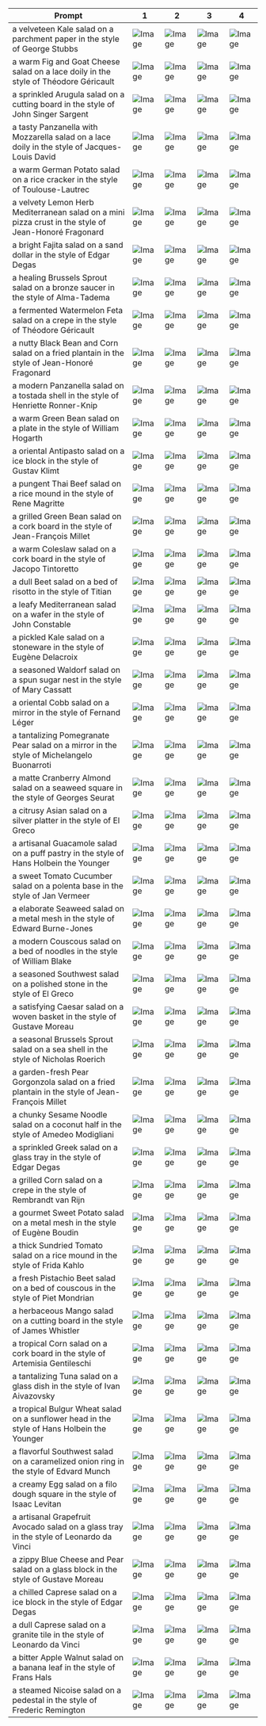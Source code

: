 | Prompt | 1 | 2 | 3 | 4 |
|-|-|-|-|-|
| a velveteen Kale salad on a parchment paper in the style of George Stubbs | ![Image](https://salad-benchmark-public-assets.s3.us-east-2.amazonaws.com/sdxl/a0637281-5c06-460b-a88f-b4e5c8e61d3d-0.jpg) | ![Image](https://salad-benchmark-public-assets.s3.us-east-2.amazonaws.com/sdxl/a0637281-5c06-460b-a88f-b4e5c8e61d3d-1.jpg) | ![Image](https://salad-benchmark-public-assets.s3.us-east-2.amazonaws.com/sdxl/a0637281-5c06-460b-a88f-b4e5c8e61d3d-2.jpg) | ![Image](https://salad-benchmark-public-assets.s3.us-east-2.amazonaws.com/sdxl/a0637281-5c06-460b-a88f-b4e5c8e61d3d-3.jpg) |
| a warm Fig and Goat Cheese salad on a lace doily in the style of Théodore Géricault | ![Image](https://salad-benchmark-public-assets.s3.us-east-2.amazonaws.com/sdxl/d4fc1dc5-1acd-4c5a-9106-860cd51bdcc6-0.jpg) | ![Image](https://salad-benchmark-public-assets.s3.us-east-2.amazonaws.com/sdxl/d4fc1dc5-1acd-4c5a-9106-860cd51bdcc6-1.jpg) | ![Image](https://salad-benchmark-public-assets.s3.us-east-2.amazonaws.com/sdxl/d4fc1dc5-1acd-4c5a-9106-860cd51bdcc6-2.jpg) | ![Image](https://salad-benchmark-public-assets.s3.us-east-2.amazonaws.com/sdxl/d4fc1dc5-1acd-4c5a-9106-860cd51bdcc6-3.jpg) |
| a sprinkled Arugula salad on a cutting board in the style of John Singer Sargent | ![Image](https://salad-benchmark-public-assets.s3.us-east-2.amazonaws.com/sdxl/5507abfe-f570-40ce-9359-49f6b9384190-0.jpg) | ![Image](https://salad-benchmark-public-assets.s3.us-east-2.amazonaws.com/sdxl/5507abfe-f570-40ce-9359-49f6b9384190-1.jpg) | ![Image](https://salad-benchmark-public-assets.s3.us-east-2.amazonaws.com/sdxl/5507abfe-f570-40ce-9359-49f6b9384190-2.jpg) | ![Image](https://salad-benchmark-public-assets.s3.us-east-2.amazonaws.com/sdxl/5507abfe-f570-40ce-9359-49f6b9384190-3.jpg) |
| a tasty Panzanella with Mozzarella salad on a lace doily in the style of Jacques-Louis David | ![Image](https://salad-benchmark-public-assets.s3.us-east-2.amazonaws.com/sdxl/3fd2f5fb-d52d-4888-af08-58cc8b8ef00f-0.jpg) | ![Image](https://salad-benchmark-public-assets.s3.us-east-2.amazonaws.com/sdxl/3fd2f5fb-d52d-4888-af08-58cc8b8ef00f-1.jpg) | ![Image](https://salad-benchmark-public-assets.s3.us-east-2.amazonaws.com/sdxl/3fd2f5fb-d52d-4888-af08-58cc8b8ef00f-2.jpg) | ![Image](https://salad-benchmark-public-assets.s3.us-east-2.amazonaws.com/sdxl/3fd2f5fb-d52d-4888-af08-58cc8b8ef00f-3.jpg) |
| a warm German Potato salad on a rice cracker in the style of Toulouse-Lautrec | ![Image](https://salad-benchmark-public-assets.s3.us-east-2.amazonaws.com/sdxl/603b4378-f43a-4f4a-b921-ae820ed21e36-0.jpg) | ![Image](https://salad-benchmark-public-assets.s3.us-east-2.amazonaws.com/sdxl/603b4378-f43a-4f4a-b921-ae820ed21e36-1.jpg) | ![Image](https://salad-benchmark-public-assets.s3.us-east-2.amazonaws.com/sdxl/603b4378-f43a-4f4a-b921-ae820ed21e36-2.jpg) | ![Image](https://salad-benchmark-public-assets.s3.us-east-2.amazonaws.com/sdxl/603b4378-f43a-4f4a-b921-ae820ed21e36-3.jpg) |
| a velvety Lemon Herb Mediterranean salad on a mini pizza crust in the style of Jean-Honoré Fragonard | ![Image](https://salad-benchmark-public-assets.s3.us-east-2.amazonaws.com/sdxl/7b5d8743-df9f-43fd-b468-262d0938290f-0.jpg) | ![Image](https://salad-benchmark-public-assets.s3.us-east-2.amazonaws.com/sdxl/7b5d8743-df9f-43fd-b468-262d0938290f-1.jpg) | ![Image](https://salad-benchmark-public-assets.s3.us-east-2.amazonaws.com/sdxl/7b5d8743-df9f-43fd-b468-262d0938290f-2.jpg) | ![Image](https://salad-benchmark-public-assets.s3.us-east-2.amazonaws.com/sdxl/7b5d8743-df9f-43fd-b468-262d0938290f-3.jpg) |
| a bright Fajita salad on a sand dollar in the style of Edgar Degas | ![Image](https://salad-benchmark-public-assets.s3.us-east-2.amazonaws.com/sdxl/3f7a087e-360f-4b58-b29d-75100d667336-0.jpg) | ![Image](https://salad-benchmark-public-assets.s3.us-east-2.amazonaws.com/sdxl/3f7a087e-360f-4b58-b29d-75100d667336-1.jpg) | ![Image](https://salad-benchmark-public-assets.s3.us-east-2.amazonaws.com/sdxl/3f7a087e-360f-4b58-b29d-75100d667336-2.jpg) | ![Image](https://salad-benchmark-public-assets.s3.us-east-2.amazonaws.com/sdxl/3f7a087e-360f-4b58-b29d-75100d667336-3.jpg) |
| a healing Brussels Sprout salad on a bronze saucer in the style of Alma-Tadema | ![Image](https://salad-benchmark-public-assets.s3.us-east-2.amazonaws.com/sdxl/1a7c0ee8-509f-4ee3-a80c-1977a94ac02e-0.jpg) | ![Image](https://salad-benchmark-public-assets.s3.us-east-2.amazonaws.com/sdxl/1a7c0ee8-509f-4ee3-a80c-1977a94ac02e-1.jpg) | ![Image](https://salad-benchmark-public-assets.s3.us-east-2.amazonaws.com/sdxl/1a7c0ee8-509f-4ee3-a80c-1977a94ac02e-2.jpg) | ![Image](https://salad-benchmark-public-assets.s3.us-east-2.amazonaws.com/sdxl/1a7c0ee8-509f-4ee3-a80c-1977a94ac02e-3.jpg) |
| a fermented Watermelon Feta salad on a crepe in the style of Théodore Géricault | ![Image](https://salad-benchmark-public-assets.s3.us-east-2.amazonaws.com/sdxl/b8774f10-60f2-4762-a7ba-c770487349ec-0.jpg) | ![Image](https://salad-benchmark-public-assets.s3.us-east-2.amazonaws.com/sdxl/b8774f10-60f2-4762-a7ba-c770487349ec-1.jpg) | ![Image](https://salad-benchmark-public-assets.s3.us-east-2.amazonaws.com/sdxl/b8774f10-60f2-4762-a7ba-c770487349ec-2.jpg) | ![Image](https://salad-benchmark-public-assets.s3.us-east-2.amazonaws.com/sdxl/b8774f10-60f2-4762-a7ba-c770487349ec-3.jpg) |
| a nutty Black Bean and Corn salad on a fried plantain in the style of Jean-Honoré Fragonard | ![Image](https://salad-benchmark-public-assets.s3.us-east-2.amazonaws.com/sdxl/daca620f-7221-43f8-b4c5-2ad537afe880-0.jpg) | ![Image](https://salad-benchmark-public-assets.s3.us-east-2.amazonaws.com/sdxl/daca620f-7221-43f8-b4c5-2ad537afe880-1.jpg) | ![Image](https://salad-benchmark-public-assets.s3.us-east-2.amazonaws.com/sdxl/daca620f-7221-43f8-b4c5-2ad537afe880-2.jpg) | ![Image](https://salad-benchmark-public-assets.s3.us-east-2.amazonaws.com/sdxl/daca620f-7221-43f8-b4c5-2ad537afe880-3.jpg) |
| a modern Panzanella salad on a tostada shell in the style of Henriette Ronner-Knip | ![Image](https://salad-benchmark-public-assets.s3.us-east-2.amazonaws.com/sdxl/9a25bf66-b45d-4094-907f-208f8e70fecc-0.jpg) | ![Image](https://salad-benchmark-public-assets.s3.us-east-2.amazonaws.com/sdxl/9a25bf66-b45d-4094-907f-208f8e70fecc-1.jpg) | ![Image](https://salad-benchmark-public-assets.s3.us-east-2.amazonaws.com/sdxl/9a25bf66-b45d-4094-907f-208f8e70fecc-2.jpg) | ![Image](https://salad-benchmark-public-assets.s3.us-east-2.amazonaws.com/sdxl/9a25bf66-b45d-4094-907f-208f8e70fecc-3.jpg) |
| a warm Green Bean salad on a plate in the style of William Hogarth | ![Image](https://salad-benchmark-public-assets.s3.us-east-2.amazonaws.com/sdxl/39958471-c63e-4310-b95c-bbf5efe34bd7-0.jpg) | ![Image](https://salad-benchmark-public-assets.s3.us-east-2.amazonaws.com/sdxl/39958471-c63e-4310-b95c-bbf5efe34bd7-1.jpg) | ![Image](https://salad-benchmark-public-assets.s3.us-east-2.amazonaws.com/sdxl/39958471-c63e-4310-b95c-bbf5efe34bd7-2.jpg) | ![Image](https://salad-benchmark-public-assets.s3.us-east-2.amazonaws.com/sdxl/39958471-c63e-4310-b95c-bbf5efe34bd7-3.jpg) |
| a oriental Antipasto salad on a ice block in the style of Gustav Klimt | ![Image](https://salad-benchmark-public-assets.s3.us-east-2.amazonaws.com/sdxl/303b1370-3e53-4c35-bb4c-101543eaed16-0.jpg) | ![Image](https://salad-benchmark-public-assets.s3.us-east-2.amazonaws.com/sdxl/303b1370-3e53-4c35-bb4c-101543eaed16-1.jpg) | ![Image](https://salad-benchmark-public-assets.s3.us-east-2.amazonaws.com/sdxl/303b1370-3e53-4c35-bb4c-101543eaed16-2.jpg) | ![Image](https://salad-benchmark-public-assets.s3.us-east-2.amazonaws.com/sdxl/303b1370-3e53-4c35-bb4c-101543eaed16-3.jpg) |
| a pungent Thai Beef salad on a rice mound in the style of Rene Magritte | ![Image](https://salad-benchmark-public-assets.s3.us-east-2.amazonaws.com/sdxl/aa0d05a8-c77c-490c-9f09-e44ac2a6551c-0.jpg) | ![Image](https://salad-benchmark-public-assets.s3.us-east-2.amazonaws.com/sdxl/aa0d05a8-c77c-490c-9f09-e44ac2a6551c-1.jpg) | ![Image](https://salad-benchmark-public-assets.s3.us-east-2.amazonaws.com/sdxl/aa0d05a8-c77c-490c-9f09-e44ac2a6551c-2.jpg) | ![Image](https://salad-benchmark-public-assets.s3.us-east-2.amazonaws.com/sdxl/aa0d05a8-c77c-490c-9f09-e44ac2a6551c-3.jpg) |
| a grilled Green Bean salad on a cork board in the style of Jean-François Millet | ![Image](https://salad-benchmark-public-assets.s3.us-east-2.amazonaws.com/sdxl/c1298422-6af7-4a73-b26b-b2918926576a-0.jpg) | ![Image](https://salad-benchmark-public-assets.s3.us-east-2.amazonaws.com/sdxl/c1298422-6af7-4a73-b26b-b2918926576a-1.jpg) | ![Image](https://salad-benchmark-public-assets.s3.us-east-2.amazonaws.com/sdxl/c1298422-6af7-4a73-b26b-b2918926576a-2.jpg) | ![Image](https://salad-benchmark-public-assets.s3.us-east-2.amazonaws.com/sdxl/c1298422-6af7-4a73-b26b-b2918926576a-3.jpg) |
| a warm Coleslaw salad on a cork board in the style of Jacopo Tintoretto | ![Image](https://salad-benchmark-public-assets.s3.us-east-2.amazonaws.com/sdxl/3af15eae-55a8-409d-b5ce-52c3cbecd598-0.jpg) | ![Image](https://salad-benchmark-public-assets.s3.us-east-2.amazonaws.com/sdxl/3af15eae-55a8-409d-b5ce-52c3cbecd598-1.jpg) | ![Image](https://salad-benchmark-public-assets.s3.us-east-2.amazonaws.com/sdxl/3af15eae-55a8-409d-b5ce-52c3cbecd598-2.jpg) | ![Image](https://salad-benchmark-public-assets.s3.us-east-2.amazonaws.com/sdxl/3af15eae-55a8-409d-b5ce-52c3cbecd598-3.jpg) |
| a dull Beet salad on a bed of risotto in the style of Titian | ![Image](https://salad-benchmark-public-assets.s3.us-east-2.amazonaws.com/sdxl/fe6daa93-9c8a-40af-8af8-9026780b8f39-0.jpg) | ![Image](https://salad-benchmark-public-assets.s3.us-east-2.amazonaws.com/sdxl/fe6daa93-9c8a-40af-8af8-9026780b8f39-1.jpg) | ![Image](https://salad-benchmark-public-assets.s3.us-east-2.amazonaws.com/sdxl/fe6daa93-9c8a-40af-8af8-9026780b8f39-2.jpg) | ![Image](https://salad-benchmark-public-assets.s3.us-east-2.amazonaws.com/sdxl/fe6daa93-9c8a-40af-8af8-9026780b8f39-3.jpg) |
| a leafy Mediterranean salad on a wafer in the style of John Constable | ![Image](https://salad-benchmark-public-assets.s3.us-east-2.amazonaws.com/sdxl/caa4d519-4fa9-4cf8-b207-0aa9ad6844c5-0.jpg) | ![Image](https://salad-benchmark-public-assets.s3.us-east-2.amazonaws.com/sdxl/caa4d519-4fa9-4cf8-b207-0aa9ad6844c5-1.jpg) | ![Image](https://salad-benchmark-public-assets.s3.us-east-2.amazonaws.com/sdxl/caa4d519-4fa9-4cf8-b207-0aa9ad6844c5-2.jpg) | ![Image](https://salad-benchmark-public-assets.s3.us-east-2.amazonaws.com/sdxl/caa4d519-4fa9-4cf8-b207-0aa9ad6844c5-3.jpg) |
| a pickled Kale salad on a stoneware in the style of Eugène Delacroix | ![Image](https://salad-benchmark-public-assets.s3.us-east-2.amazonaws.com/sdxl/9ea73bd4-84a8-4210-b044-657cc84e3172-0.jpg) | ![Image](https://salad-benchmark-public-assets.s3.us-east-2.amazonaws.com/sdxl/9ea73bd4-84a8-4210-b044-657cc84e3172-1.jpg) | ![Image](https://salad-benchmark-public-assets.s3.us-east-2.amazonaws.com/sdxl/9ea73bd4-84a8-4210-b044-657cc84e3172-2.jpg) | ![Image](https://salad-benchmark-public-assets.s3.us-east-2.amazonaws.com/sdxl/9ea73bd4-84a8-4210-b044-657cc84e3172-3.jpg) |
| a seasoned Waldorf salad on a spun sugar nest in the style of Mary Cassatt | ![Image](https://salad-benchmark-public-assets.s3.us-east-2.amazonaws.com/sdxl/01208727-6fd7-4fd9-8e33-b0a51258f8ae-0.jpg) | ![Image](https://salad-benchmark-public-assets.s3.us-east-2.amazonaws.com/sdxl/01208727-6fd7-4fd9-8e33-b0a51258f8ae-1.jpg) | ![Image](https://salad-benchmark-public-assets.s3.us-east-2.amazonaws.com/sdxl/01208727-6fd7-4fd9-8e33-b0a51258f8ae-2.jpg) | ![Image](https://salad-benchmark-public-assets.s3.us-east-2.amazonaws.com/sdxl/01208727-6fd7-4fd9-8e33-b0a51258f8ae-3.jpg) |
| a oriental Cobb salad on a mirror in the style of Fernand Léger | ![Image](https://salad-benchmark-public-assets.s3.us-east-2.amazonaws.com/sdxl/c6c5df62-3db7-4ed3-b269-87fbfbbb8a1f-0.jpg) | ![Image](https://salad-benchmark-public-assets.s3.us-east-2.amazonaws.com/sdxl/c6c5df62-3db7-4ed3-b269-87fbfbbb8a1f-1.jpg) | ![Image](https://salad-benchmark-public-assets.s3.us-east-2.amazonaws.com/sdxl/c6c5df62-3db7-4ed3-b269-87fbfbbb8a1f-2.jpg) | ![Image](https://salad-benchmark-public-assets.s3.us-east-2.amazonaws.com/sdxl/c6c5df62-3db7-4ed3-b269-87fbfbbb8a1f-3.jpg) |
| a tantalizing Pomegranate Pear salad on a mirror in the style of Michelangelo Buonarroti | ![Image](https://salad-benchmark-public-assets.s3.us-east-2.amazonaws.com/sdxl/95b830a9-e81c-464a-b634-0338ba273d35-0.jpg) | ![Image](https://salad-benchmark-public-assets.s3.us-east-2.amazonaws.com/sdxl/95b830a9-e81c-464a-b634-0338ba273d35-1.jpg) | ![Image](https://salad-benchmark-public-assets.s3.us-east-2.amazonaws.com/sdxl/95b830a9-e81c-464a-b634-0338ba273d35-2.jpg) | ![Image](https://salad-benchmark-public-assets.s3.us-east-2.amazonaws.com/sdxl/95b830a9-e81c-464a-b634-0338ba273d35-3.jpg) |
| a matte Cranberry Almond salad on a seaweed square in the style of Georges Seurat | ![Image](https://salad-benchmark-public-assets.s3.us-east-2.amazonaws.com/sdxl/4bea9f2e-ef65-4f7b-864a-a787bcf7872a-0.jpg) | ![Image](https://salad-benchmark-public-assets.s3.us-east-2.amazonaws.com/sdxl/4bea9f2e-ef65-4f7b-864a-a787bcf7872a-1.jpg) | ![Image](https://salad-benchmark-public-assets.s3.us-east-2.amazonaws.com/sdxl/4bea9f2e-ef65-4f7b-864a-a787bcf7872a-2.jpg) | ![Image](https://salad-benchmark-public-assets.s3.us-east-2.amazonaws.com/sdxl/4bea9f2e-ef65-4f7b-864a-a787bcf7872a-3.jpg) |
| a citrusy Asian salad on a silver platter in the style of El Greco | ![Image](https://salad-benchmark-public-assets.s3.us-east-2.amazonaws.com/sdxl/0f17b07b-778c-4f73-aa28-a94458298fcb-0.jpg) | ![Image](https://salad-benchmark-public-assets.s3.us-east-2.amazonaws.com/sdxl/0f17b07b-778c-4f73-aa28-a94458298fcb-1.jpg) | ![Image](https://salad-benchmark-public-assets.s3.us-east-2.amazonaws.com/sdxl/0f17b07b-778c-4f73-aa28-a94458298fcb-2.jpg) | ![Image](https://salad-benchmark-public-assets.s3.us-east-2.amazonaws.com/sdxl/0f17b07b-778c-4f73-aa28-a94458298fcb-3.jpg) |
| a artisanal Guacamole salad on a puff pastry in the style of Hans Holbein the Younger | ![Image](https://salad-benchmark-public-assets.s3.us-east-2.amazonaws.com/sdxl/bd4a85a9-c898-4a8a-9674-c5b61bc74ae1-0.jpg) | ![Image](https://salad-benchmark-public-assets.s3.us-east-2.amazonaws.com/sdxl/bd4a85a9-c898-4a8a-9674-c5b61bc74ae1-1.jpg) | ![Image](https://salad-benchmark-public-assets.s3.us-east-2.amazonaws.com/sdxl/bd4a85a9-c898-4a8a-9674-c5b61bc74ae1-2.jpg) | ![Image](https://salad-benchmark-public-assets.s3.us-east-2.amazonaws.com/sdxl/bd4a85a9-c898-4a8a-9674-c5b61bc74ae1-3.jpg) |
| a sweet Tomato Cucumber salad on a polenta base in the style of Jan Vermeer | ![Image](https://salad-benchmark-public-assets.s3.us-east-2.amazonaws.com/sdxl/d51c5584-e6bf-4cb0-9fb0-8c7626d3b89b-0.jpg) | ![Image](https://salad-benchmark-public-assets.s3.us-east-2.amazonaws.com/sdxl/d51c5584-e6bf-4cb0-9fb0-8c7626d3b89b-1.jpg) | ![Image](https://salad-benchmark-public-assets.s3.us-east-2.amazonaws.com/sdxl/d51c5584-e6bf-4cb0-9fb0-8c7626d3b89b-2.jpg) | ![Image](https://salad-benchmark-public-assets.s3.us-east-2.amazonaws.com/sdxl/d51c5584-e6bf-4cb0-9fb0-8c7626d3b89b-3.jpg) |
| a elaborate Seaweed salad on a metal mesh in the style of Edward Burne-Jones | ![Image](https://salad-benchmark-public-assets.s3.us-east-2.amazonaws.com/sdxl/057ac514-3ab9-4b95-8697-ac068b9956e5-0.jpg) | ![Image](https://salad-benchmark-public-assets.s3.us-east-2.amazonaws.com/sdxl/057ac514-3ab9-4b95-8697-ac068b9956e5-1.jpg) | ![Image](https://salad-benchmark-public-assets.s3.us-east-2.amazonaws.com/sdxl/057ac514-3ab9-4b95-8697-ac068b9956e5-2.jpg) | ![Image](https://salad-benchmark-public-assets.s3.us-east-2.amazonaws.com/sdxl/057ac514-3ab9-4b95-8697-ac068b9956e5-3.jpg) |
| a modern Couscous salad on a bed of noodles in the style of William Blake | ![Image](https://salad-benchmark-public-assets.s3.us-east-2.amazonaws.com/sdxl/2d6bdc58-cc4d-4ea5-9740-676ee519bec3-0.jpg) | ![Image](https://salad-benchmark-public-assets.s3.us-east-2.amazonaws.com/sdxl/2d6bdc58-cc4d-4ea5-9740-676ee519bec3-1.jpg) | ![Image](https://salad-benchmark-public-assets.s3.us-east-2.amazonaws.com/sdxl/2d6bdc58-cc4d-4ea5-9740-676ee519bec3-2.jpg) | ![Image](https://salad-benchmark-public-assets.s3.us-east-2.amazonaws.com/sdxl/2d6bdc58-cc4d-4ea5-9740-676ee519bec3-3.jpg) |
| a seasoned Southwest salad on a polished stone in the style of El Greco | ![Image](https://salad-benchmark-public-assets.s3.us-east-2.amazonaws.com/sdxl/3b28a3d2-3c10-42b0-9dd6-1653039820f7-0.jpg) | ![Image](https://salad-benchmark-public-assets.s3.us-east-2.amazonaws.com/sdxl/3b28a3d2-3c10-42b0-9dd6-1653039820f7-1.jpg) | ![Image](https://salad-benchmark-public-assets.s3.us-east-2.amazonaws.com/sdxl/3b28a3d2-3c10-42b0-9dd6-1653039820f7-2.jpg) | ![Image](https://salad-benchmark-public-assets.s3.us-east-2.amazonaws.com/sdxl/3b28a3d2-3c10-42b0-9dd6-1653039820f7-3.jpg) |
| a satisfying Caesar salad on a woven basket in the style of Gustave Moreau | ![Image](https://salad-benchmark-public-assets.s3.us-east-2.amazonaws.com/sdxl/4a9fe6cc-c933-4bab-800a-ca8aee9ab669-0.jpg) | ![Image](https://salad-benchmark-public-assets.s3.us-east-2.amazonaws.com/sdxl/4a9fe6cc-c933-4bab-800a-ca8aee9ab669-1.jpg) | ![Image](https://salad-benchmark-public-assets.s3.us-east-2.amazonaws.com/sdxl/4a9fe6cc-c933-4bab-800a-ca8aee9ab669-2.jpg) | ![Image](https://salad-benchmark-public-assets.s3.us-east-2.amazonaws.com/sdxl/4a9fe6cc-c933-4bab-800a-ca8aee9ab669-3.jpg) |
| a seasonal Brussels Sprout salad on a sea shell in the style of Nicholas Roerich | ![Image](https://salad-benchmark-public-assets.s3.us-east-2.amazonaws.com/sdxl/f1667434-1dbf-4760-abaa-ec89c0ed9fa4-0.jpg) | ![Image](https://salad-benchmark-public-assets.s3.us-east-2.amazonaws.com/sdxl/f1667434-1dbf-4760-abaa-ec89c0ed9fa4-1.jpg) | ![Image](https://salad-benchmark-public-assets.s3.us-east-2.amazonaws.com/sdxl/f1667434-1dbf-4760-abaa-ec89c0ed9fa4-2.jpg) | ![Image](https://salad-benchmark-public-assets.s3.us-east-2.amazonaws.com/sdxl/f1667434-1dbf-4760-abaa-ec89c0ed9fa4-3.jpg) |
| a garden-fresh Pear Gorgonzola salad on a fried plantain in the style of Jean-François Millet | ![Image](https://salad-benchmark-public-assets.s3.us-east-2.amazonaws.com/sdxl/500fe287-a448-46ab-92cd-fa99c2648847-0.jpg) | ![Image](https://salad-benchmark-public-assets.s3.us-east-2.amazonaws.com/sdxl/500fe287-a448-46ab-92cd-fa99c2648847-1.jpg) | ![Image](https://salad-benchmark-public-assets.s3.us-east-2.amazonaws.com/sdxl/500fe287-a448-46ab-92cd-fa99c2648847-2.jpg) | ![Image](https://salad-benchmark-public-assets.s3.us-east-2.amazonaws.com/sdxl/500fe287-a448-46ab-92cd-fa99c2648847-3.jpg) |
| a chunky Sesame Noodle salad on a coconut half in the style of Amedeo Modigliani | ![Image](https://salad-benchmark-public-assets.s3.us-east-2.amazonaws.com/sdxl/1a489875-ff1c-4560-81b3-dbd114cf2ecd-0.jpg) | ![Image](https://salad-benchmark-public-assets.s3.us-east-2.amazonaws.com/sdxl/1a489875-ff1c-4560-81b3-dbd114cf2ecd-1.jpg) | ![Image](https://salad-benchmark-public-assets.s3.us-east-2.amazonaws.com/sdxl/1a489875-ff1c-4560-81b3-dbd114cf2ecd-2.jpg) | ![Image](https://salad-benchmark-public-assets.s3.us-east-2.amazonaws.com/sdxl/1a489875-ff1c-4560-81b3-dbd114cf2ecd-3.jpg) |
| a sprinkled Greek salad on a glass tray in the style of Edgar Degas | ![Image](https://salad-benchmark-public-assets.s3.us-east-2.amazonaws.com/sdxl/67a8e324-45b8-40b6-bf87-d803bb02f91e-0.jpg) | ![Image](https://salad-benchmark-public-assets.s3.us-east-2.amazonaws.com/sdxl/67a8e324-45b8-40b6-bf87-d803bb02f91e-1.jpg) | ![Image](https://salad-benchmark-public-assets.s3.us-east-2.amazonaws.com/sdxl/67a8e324-45b8-40b6-bf87-d803bb02f91e-2.jpg) | ![Image](https://salad-benchmark-public-assets.s3.us-east-2.amazonaws.com/sdxl/67a8e324-45b8-40b6-bf87-d803bb02f91e-3.jpg) |
| a grilled Corn salad on a crepe in the style of Rembrandt van Rijn | ![Image](https://salad-benchmark-public-assets.s3.us-east-2.amazonaws.com/sdxl/5f9de46a-293a-44a6-8483-f1f5780ca973-0.jpg) | ![Image](https://salad-benchmark-public-assets.s3.us-east-2.amazonaws.com/sdxl/5f9de46a-293a-44a6-8483-f1f5780ca973-1.jpg) | ![Image](https://salad-benchmark-public-assets.s3.us-east-2.amazonaws.com/sdxl/5f9de46a-293a-44a6-8483-f1f5780ca973-2.jpg) | ![Image](https://salad-benchmark-public-assets.s3.us-east-2.amazonaws.com/sdxl/5f9de46a-293a-44a6-8483-f1f5780ca973-3.jpg) |
| a gourmet Sweet Potato salad on a metal mesh in the style of Eugène Boudin | ![Image](https://salad-benchmark-public-assets.s3.us-east-2.amazonaws.com/sdxl/09e55445-586f-4f47-ab88-4b830155abfb-0.jpg) | ![Image](https://salad-benchmark-public-assets.s3.us-east-2.amazonaws.com/sdxl/09e55445-586f-4f47-ab88-4b830155abfb-1.jpg) | ![Image](https://salad-benchmark-public-assets.s3.us-east-2.amazonaws.com/sdxl/09e55445-586f-4f47-ab88-4b830155abfb-2.jpg) | ![Image](https://salad-benchmark-public-assets.s3.us-east-2.amazonaws.com/sdxl/09e55445-586f-4f47-ab88-4b830155abfb-3.jpg) |
| a thick Sundried Tomato salad on a rice mound in the style of Frida Kahlo | ![Image](https://salad-benchmark-public-assets.s3.us-east-2.amazonaws.com/sdxl/c6127f97-b117-4937-8f57-942c75181696-0.jpg) | ![Image](https://salad-benchmark-public-assets.s3.us-east-2.amazonaws.com/sdxl/c6127f97-b117-4937-8f57-942c75181696-1.jpg) | ![Image](https://salad-benchmark-public-assets.s3.us-east-2.amazonaws.com/sdxl/c6127f97-b117-4937-8f57-942c75181696-2.jpg) | ![Image](https://salad-benchmark-public-assets.s3.us-east-2.amazonaws.com/sdxl/c6127f97-b117-4937-8f57-942c75181696-3.jpg) |
| a fresh Pistachio Beet salad on a bed of couscous in the style of Piet Mondrian | ![Image](https://salad-benchmark-public-assets.s3.us-east-2.amazonaws.com/sdxl/ddec3dcd-df9a-4c6c-8904-3221a007c473-0.jpg) | ![Image](https://salad-benchmark-public-assets.s3.us-east-2.amazonaws.com/sdxl/ddec3dcd-df9a-4c6c-8904-3221a007c473-1.jpg) | ![Image](https://salad-benchmark-public-assets.s3.us-east-2.amazonaws.com/sdxl/ddec3dcd-df9a-4c6c-8904-3221a007c473-2.jpg) | ![Image](https://salad-benchmark-public-assets.s3.us-east-2.amazonaws.com/sdxl/ddec3dcd-df9a-4c6c-8904-3221a007c473-3.jpg) |
| a herbaceous Mango salad on a cutting board in the style of James Whistler | ![Image](https://salad-benchmark-public-assets.s3.us-east-2.amazonaws.com/sdxl/5712b30e-74c9-4371-bc05-1b740590491d-0.jpg) | ![Image](https://salad-benchmark-public-assets.s3.us-east-2.amazonaws.com/sdxl/5712b30e-74c9-4371-bc05-1b740590491d-1.jpg) | ![Image](https://salad-benchmark-public-assets.s3.us-east-2.amazonaws.com/sdxl/5712b30e-74c9-4371-bc05-1b740590491d-2.jpg) | ![Image](https://salad-benchmark-public-assets.s3.us-east-2.amazonaws.com/sdxl/5712b30e-74c9-4371-bc05-1b740590491d-3.jpg) |
| a tropical Corn salad on a cork board in the style of Artemisia Gentileschi | ![Image](https://salad-benchmark-public-assets.s3.us-east-2.amazonaws.com/sdxl/166826d9-4118-4599-8bcb-c6499fc2e9d7-0.jpg) | ![Image](https://salad-benchmark-public-assets.s3.us-east-2.amazonaws.com/sdxl/166826d9-4118-4599-8bcb-c6499fc2e9d7-1.jpg) | ![Image](https://salad-benchmark-public-assets.s3.us-east-2.amazonaws.com/sdxl/166826d9-4118-4599-8bcb-c6499fc2e9d7-2.jpg) | ![Image](https://salad-benchmark-public-assets.s3.us-east-2.amazonaws.com/sdxl/166826d9-4118-4599-8bcb-c6499fc2e9d7-3.jpg) |
| a tantalizing Tuna salad on a glass dish in the style of Ivan Aivazovsky | ![Image](https://salad-benchmark-public-assets.s3.us-east-2.amazonaws.com/sdxl/e7dfa975-8350-46dc-8384-4a1c58199cae-0.jpg) | ![Image](https://salad-benchmark-public-assets.s3.us-east-2.amazonaws.com/sdxl/e7dfa975-8350-46dc-8384-4a1c58199cae-1.jpg) | ![Image](https://salad-benchmark-public-assets.s3.us-east-2.amazonaws.com/sdxl/e7dfa975-8350-46dc-8384-4a1c58199cae-2.jpg) | ![Image](https://salad-benchmark-public-assets.s3.us-east-2.amazonaws.com/sdxl/e7dfa975-8350-46dc-8384-4a1c58199cae-3.jpg) |
| a tropical Bulgur Wheat salad on a sunflower head in the style of Hans Holbein the Younger | ![Image](https://salad-benchmark-public-assets.s3.us-east-2.amazonaws.com/sdxl/979872df-d478-4303-ad84-9aff63334f42-0.jpg) | ![Image](https://salad-benchmark-public-assets.s3.us-east-2.amazonaws.com/sdxl/979872df-d478-4303-ad84-9aff63334f42-1.jpg) | ![Image](https://salad-benchmark-public-assets.s3.us-east-2.amazonaws.com/sdxl/979872df-d478-4303-ad84-9aff63334f42-2.jpg) | ![Image](https://salad-benchmark-public-assets.s3.us-east-2.amazonaws.com/sdxl/979872df-d478-4303-ad84-9aff63334f42-3.jpg) |
| a flavorful Southwest salad on a caramelized onion ring in the style of Edvard Munch | ![Image](https://salad-benchmark-public-assets.s3.us-east-2.amazonaws.com/sdxl/ca6de9fa-31cc-4799-b544-bf84f8f3105c-0.jpg) | ![Image](https://salad-benchmark-public-assets.s3.us-east-2.amazonaws.com/sdxl/ca6de9fa-31cc-4799-b544-bf84f8f3105c-1.jpg) | ![Image](https://salad-benchmark-public-assets.s3.us-east-2.amazonaws.com/sdxl/ca6de9fa-31cc-4799-b544-bf84f8f3105c-2.jpg) | ![Image](https://salad-benchmark-public-assets.s3.us-east-2.amazonaws.com/sdxl/ca6de9fa-31cc-4799-b544-bf84f8f3105c-3.jpg) |
| a creamy Egg salad on a filo dough square in the style of Isaac Levitan | ![Image](https://salad-benchmark-public-assets.s3.us-east-2.amazonaws.com/sdxl/b6908045-9d4a-492e-81e5-a0102416d627-0.jpg) | ![Image](https://salad-benchmark-public-assets.s3.us-east-2.amazonaws.com/sdxl/b6908045-9d4a-492e-81e5-a0102416d627-1.jpg) | ![Image](https://salad-benchmark-public-assets.s3.us-east-2.amazonaws.com/sdxl/b6908045-9d4a-492e-81e5-a0102416d627-2.jpg) | ![Image](https://salad-benchmark-public-assets.s3.us-east-2.amazonaws.com/sdxl/b6908045-9d4a-492e-81e5-a0102416d627-3.jpg) |
| a artisanal Grapefruit Avocado salad on a glass tray in the style of Leonardo da Vinci | ![Image](https://salad-benchmark-public-assets.s3.us-east-2.amazonaws.com/sdxl/1e406fbd-8fb6-4eb9-9fc3-474af9ad8de5-0.jpg) | ![Image](https://salad-benchmark-public-assets.s3.us-east-2.amazonaws.com/sdxl/1e406fbd-8fb6-4eb9-9fc3-474af9ad8de5-1.jpg) | ![Image](https://salad-benchmark-public-assets.s3.us-east-2.amazonaws.com/sdxl/1e406fbd-8fb6-4eb9-9fc3-474af9ad8de5-2.jpg) | ![Image](https://salad-benchmark-public-assets.s3.us-east-2.amazonaws.com/sdxl/1e406fbd-8fb6-4eb9-9fc3-474af9ad8de5-3.jpg) |
| a zippy Blue Cheese and Pear salad on a glass block in the style of Gustave Moreau | ![Image](https://salad-benchmark-public-assets.s3.us-east-2.amazonaws.com/sdxl/c2186260-905c-4724-8295-fc716928c2f4-0.jpg) | ![Image](https://salad-benchmark-public-assets.s3.us-east-2.amazonaws.com/sdxl/c2186260-905c-4724-8295-fc716928c2f4-1.jpg) | ![Image](https://salad-benchmark-public-assets.s3.us-east-2.amazonaws.com/sdxl/c2186260-905c-4724-8295-fc716928c2f4-2.jpg) | ![Image](https://salad-benchmark-public-assets.s3.us-east-2.amazonaws.com/sdxl/c2186260-905c-4724-8295-fc716928c2f4-3.jpg) |
| a chilled Caprese salad on a ice block in the style of Edgar Degas | ![Image](https://salad-benchmark-public-assets.s3.us-east-2.amazonaws.com/sdxl/d6126da6-2df5-45a8-ae42-221f03bb61c2-0.jpg) | ![Image](https://salad-benchmark-public-assets.s3.us-east-2.amazonaws.com/sdxl/d6126da6-2df5-45a8-ae42-221f03bb61c2-1.jpg) | ![Image](https://salad-benchmark-public-assets.s3.us-east-2.amazonaws.com/sdxl/d6126da6-2df5-45a8-ae42-221f03bb61c2-2.jpg) | ![Image](https://salad-benchmark-public-assets.s3.us-east-2.amazonaws.com/sdxl/d6126da6-2df5-45a8-ae42-221f03bb61c2-3.jpg) |
| a dull Caprese salad on a granite tile in the style of Leonardo da Vinci | ![Image](https://salad-benchmark-public-assets.s3.us-east-2.amazonaws.com/sdxl/2fc9beb7-e53f-405a-852f-d67c79d93299-0.jpg) | ![Image](https://salad-benchmark-public-assets.s3.us-east-2.amazonaws.com/sdxl/2fc9beb7-e53f-405a-852f-d67c79d93299-1.jpg) | ![Image](https://salad-benchmark-public-assets.s3.us-east-2.amazonaws.com/sdxl/2fc9beb7-e53f-405a-852f-d67c79d93299-2.jpg) | ![Image](https://salad-benchmark-public-assets.s3.us-east-2.amazonaws.com/sdxl/2fc9beb7-e53f-405a-852f-d67c79d93299-3.jpg) |
| a bitter Apple Walnut salad on a banana leaf in the style of Frans Hals | ![Image](https://salad-benchmark-public-assets.s3.us-east-2.amazonaws.com/sdxl/06c9c2c7-2105-4440-8fbf-c68b164bbe2e-0.jpg) | ![Image](https://salad-benchmark-public-assets.s3.us-east-2.amazonaws.com/sdxl/06c9c2c7-2105-4440-8fbf-c68b164bbe2e-1.jpg) | ![Image](https://salad-benchmark-public-assets.s3.us-east-2.amazonaws.com/sdxl/06c9c2c7-2105-4440-8fbf-c68b164bbe2e-2.jpg) | ![Image](https://salad-benchmark-public-assets.s3.us-east-2.amazonaws.com/sdxl/06c9c2c7-2105-4440-8fbf-c68b164bbe2e-3.jpg) |
| a steamed Nicoise salad on a pedestal in the style of Frederic Remington | ![Image](https://salad-benchmark-public-assets.s3.us-east-2.amazonaws.com/sdxl/0d4776f4-a7be-4698-82a1-3cef8252d1c6-0.jpg) | ![Image](https://salad-benchmark-public-assets.s3.us-east-2.amazonaws.com/sdxl/0d4776f4-a7be-4698-82a1-3cef8252d1c6-1.jpg) | ![Image](https://salad-benchmark-public-assets.s3.us-east-2.amazonaws.com/sdxl/0d4776f4-a7be-4698-82a1-3cef8252d1c6-2.jpg) | ![Image](https://salad-benchmark-public-assets.s3.us-east-2.amazonaws.com/sdxl/0d4776f4-a7be-4698-82a1-3cef8252d1c6-3.jpg) |
